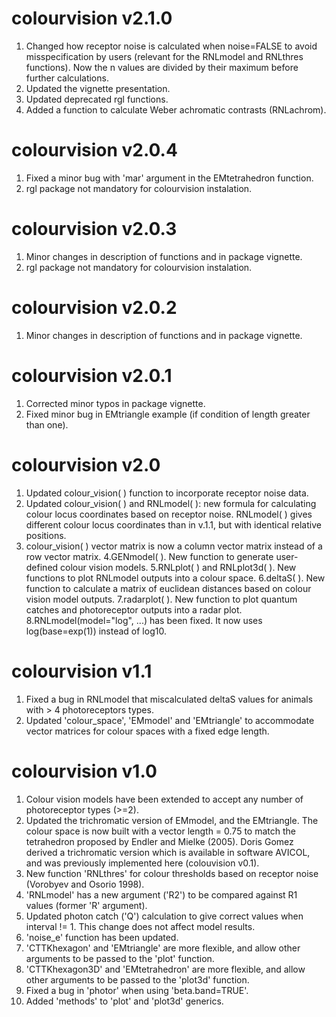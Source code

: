 # colourvision v2.1.0
1. Changed how receptor noise is calculated when noise=FALSE to avoid misspecification by users (relevant for the RNLmodel and RNLthres functions). Now the n values are divided by their maximum before further calculations.
2. Updated the vignette presentation.
3. Updated deprecated rgl functions.
4. Added a function to calculate Weber achromatic contrasts (RNLachrom).


# colourvision v2.0.4
1. Fixed a minor bug with 'mar' argument in the EMtetrahedron function.
2. rgl package not mandatory for colourvision instalation.


# colourvision v2.0.3
1. Minor changes in description of functions and in package vignette.
2. rgl package not mandatory for colourvision instalation.


# colourvision v2.0.2
1. Minor changes in description of functions and in package vignette.


# colourvision v2.0.1
1. Corrected minor typos in package vignette.
2. Fixed minor bug in EMtriangle example (if condition of length greater than one).


# colourvision v2.0
1. Updated colour_vision( ) function to incorporate receptor noise data.
2. Updated colour_vision( ) and RNLmodel( ): new formula for calculating colour locus coordinates based on receptor noise. RNLmodel( ) gives different colour locus coordinates than in v.1.1, but with identical relative positions.
3. colour_vision( ) vector matrix is now a column vector matrix instead of a row vector matrix.
4.GENmodel( ). New function to generate user-defined colour vision models.
5.RNLplot( ) and RNLplot3d( ). New functions to plot RNLmodel outputs into a colour space.
6.deltaS( ). New function to calculate a matrix of euclidean distances based on colour vision model outputs.
7.radarplot( ). New function to plot quantum catches and photoreceptor outputs into a radar plot.
8.RNLmodel(model="log", ...) has been fixed. It now uses log(base=exp(1)) instead of log10.


# colourvision v1.1
1. Fixed a bug in RNLmodel that miscalculated deltaS values for animals with > 4 photoreceptors types.
2. Updated 'colour_space', 'EMmodel' and 'EMtriangle' to accommodate vector matrices for colour spaces with a fixed edge length.


# colourvision v1.0
1. Colour vision models have been extended to accept any number of photoreceptor types (>=2).
2. Updated the trichromatic version of EMmodel, and the EMtriangle. The colour space is now built with a vector length = 0.75 to match the tetrahedron proposed by Endler and Mielke (2005). Doris Gomez derived a trichromatic version which is available in software AVICOL, and was previously implemented here (colouvision v0.1).
3. New function 'RNLthres' for colour thresholds based on receptor noise (Vorobyev and Osorio 1998).
4. 'RNLmodel' has a new argument ('R2') to be compared against R1 values (former 'R' argument).
5. Updated photon catch ('Q') calculation to give correct values when interval != 1. This change does not affect model results.
6. 'noise_e' function has been updated.
7. 'CTTKhexagon' and 'EMtriangle' are more flexible, and allow other arguments to be passed to the 'plot' function.
8. 'CTTKhexagon3D' and 'EMtetrahedron' are more flexible, and allow other arguments to be passed to the 'plot3d' function.
9. Fixed a bug in 'photor' when using 'beta.band=TRUE'.
10. Added 'methods' to 'plot' and 'plot3d' generics.